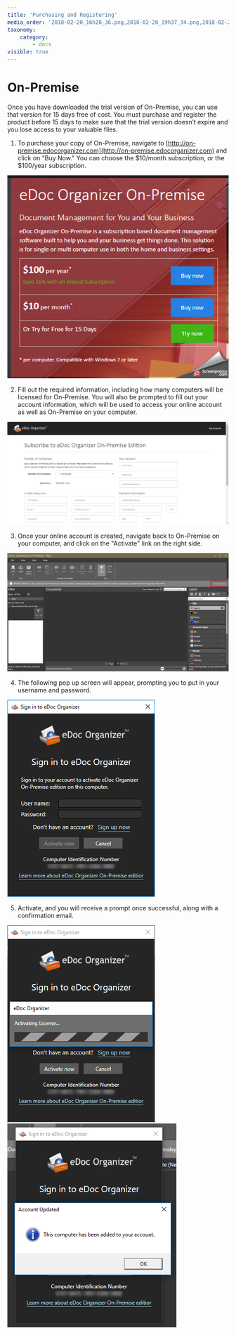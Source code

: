 ```yaml
---
title: 'Purchasing and Registering'
media_order: '2018-02-20_16h20_36.png,2018-02-20_19h37_34.png,2018-02-20_16h39_08.png'
taxonomy:
    category:
        - docs
visible: true
---
```


# On-Premise

Once you have downloaded the trial version of On-Premise, you can use that version for 15 days free of cost. You must purchase and register the product before 15 days to make sure that the trial version doesn’t expire and you lose access to your valuable files.

1. To purchase your copy of On-Premise, navigate to [http://on-premise.edocorganizer.com](http://on-premise.edocorganizer.com) and click on "Buy Now." You can choose the $10/month subscription, or the $100/year subscription.

![](2018-02-20_16h20_36.png)

2. Fill out the required information, including how many computers will be licensed for On-Premise. You will also be prompted to fill out your account information, which will be used to access your online account as well as On-Premise on your computer.

![](2018-02-20_19h37_34.png)

3. Once your online account is created, navigate back to On-Premise on your computer, and click on the "Activate" link on the right side.

![](2018-02-20_16h39_08.png)

4. The following pop up screen will appear, prompting you to put in your username and password.

![](2018-02-20_16h48_43.png)

5. Activate, and you will receive a prompt once successful, along with a confirmation email.

![](2018-02-20_19h54_44.png)![](2018-02-20_20h04_18.png)